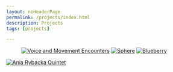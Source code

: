 ```yaml
---
layout: noHeaderPage
permalink: /projects/index.html
description: Projects
tags: [projects]

---
```


<figure class="third">
    <a href="{{ site.url }}/voice&movement"><img src="{{ site.url }}/images/voice&movement icon.jpg" alt="Voice and Movement Encounters"></a>
    <a href="{{ site.url }}/sphere"><img src="{{ site.url }}/images/Sphere icon1.jpg" alt="Sphere"></a>
    <a href="{{ site.url }}/blueberry"><img src="{{ site.url }}/images/blueberry project icon4.jpg" alt="Blueberry"></a>
</figure>

<a href="{{ site.url }}/ARquintet"><img src="{{ site.url }}/images/ARquintet project icon.jpg" alt="Ania Rybacka Quintet"></a>






